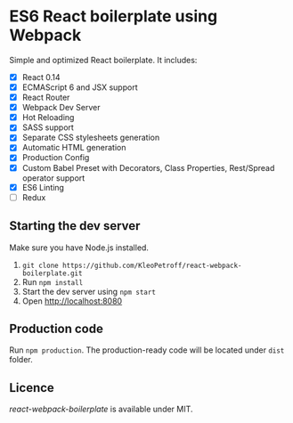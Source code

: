 # ES6 React boilerplate using Webpack

Simple and optimized React boilerplate. It includes: 

- [x] React 0.14
- [x] ECMAScript 6 and JSX support
- [x] React Router
- [x] Webpack Dev Server
- [x] Hot Reloading
- [x] SASS support
- [x] Separate CSS stylesheets generation
- [x] Automatic HTML generation
- [x] Production Config
- [x] Custom Babel Preset with Decorators, Class Properties, Rest/Spread operator support 
- [x] ES6 Linting
- [ ] Redux

## Starting the dev server

Make sure you have Node.js installed.

1. `git clone https://github.com/KleoPetroff/react-webpack-boilerplate.git`
2. Run `npm install`
3. Start the dev server using `npm start`
3. Open [http://localhost:8080](http://localhost:8080)

## Production code

Run `npm production`. The production-ready code will be located under `dist` folder.

## Licence

_react-webpack-boilerplate_ is available under MIT.